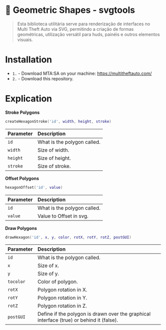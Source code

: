 # 📐 Geometric Shapes - svgtools

> Esta biblioteca utilitária serve para renderização de interfaces no Multi Theft Auto via SVG, permitindo a criação de formas geométricas, utilização versátil para huds, painéis e outros elementos visuais.

# Installation
- `1.` - Download MTA:SA on your machine: https://multitheftauto.com/
- `2.` - Download this repository.

# Explication

**Stroke Polygons**
```lua
createHexagonStroke('id', width, height, stroke)
```

| Parameter | Description                   |
| :-------- | :---------------------------- |
| `id`      | What is the polygon called.   |
| `width`   | Size of width.                |
| `height`  | Size of height.               |
| `stroke`  | Size of stroke.               |

**Offset Polygons**
```lua
hexagonOffset('id', value)
```

| Parameter | Description                   |
| :-------- | :---------------------------- |
| `id`      | What is the polygon called.   |
| `value`   | Value to Offset in svg.       |

**Draw Polygons**
```lua
drawHexagon('id', x, y, color, rotX, rotY, rotZ, postGUI)
```

| Parameter | Description                   |
| :-------- | :---------------------------- |
| `id`      | What is the polygon called.   |
| `x`       | Size of x.                    |
| `y`       | Size of y.                    |
| `tocolor` | Color of polygon.             |
| `rotX`    | Polygon rotation in X.        |
| `rotY`    | Polygon rotation in Y.        |
| `rotZ`    | Polygon rotation in Z.        |
| `postGUI` | Define if the polygon is drawn over the graphical interface (true) or behind it (false). |
